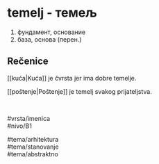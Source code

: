 # temelj - темељ

1. фундамент, основание
2. база, основа (перен.)

## Rečenice

[[kuća|Kuća]] je čvrsta jer ima dobre temelje.

[[poštenje|Poštenje]] je temelj svakog prijateljstva.

<br>

#vrsta/imenica  
#nivo/B1  

#tema/arhitektura  
#tema/stanovanje  
#tema/abstraktno  
